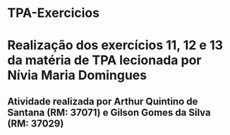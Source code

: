 # TPA-Exercicios
<H1>Realização dos exercícios 11, 12 e 13 da matéria de TPA lecionada por Nívia Maria Domingues </H1>
<H2>Atividade realizada por <B>Arthur Quintino de Santana (RM: 37071) e Gilson Gomes da Silva (RM: 37029)</B></H2>
